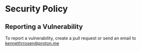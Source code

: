 # Security Policy

## Reporting a Vulnerability

To report a vulnerability, create a pull request or send an email to kennethrrosen@proton.me
